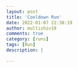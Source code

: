 ```yaml
---
layout: post
title: 'Cooldown Run'
date: 2022-01-07 22:38:19
author: multishiv19
comments: true
category: [runs]
tags: [Run]
description: |
    
---
```





<div width='100%' class='strava-embed-placeholder' data-embed-type='activity' data-embed-id='6485228001'></div>
<script src='https://strava-embeds.com/embed.js'></script>
